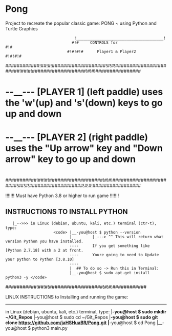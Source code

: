 # Pong
Project to recreate the popular classic game: PONG ~ using Python and Turtle Graphics

                                  !______________________________________!
                                 #!#     CONTROLS for                   #!#
                               #!#!#!#      Player1 & Player2         #!#!#!#
############!##!#!###################!#!#!#######################!##!#!###################!#!#!################
#                                                                                                             #
#          --__--- [PLAYER 1] (left paddle) uses the 'w'(up) and 's'(down) keys to go up and down             #
#          --__--- [PLAYER 2] (right paddle) uses the "Up arrow" key and "Down arrow" key to go up and down   #
#                                                                                                             #
###########!##!#!###################!#!#!#######################!##!#!###################!#!#!#################


!!!!!!! Must have Python 3.8 or higher to run game !!!!!!!

## INSTRUCTIONS TO INSTALL PYTHON
       |_-->>> in Linux (debian, ubuntu, kali, etc.) terminal (ctr-t), type:
                         <code> |__-you@host $ python --version
                                |         |_---> ^^ This will return what version Python you have installed.
                                ----      If you get something like [Python 2.7.18] with a 2 at front. 
                                ----      Youre going to need to Update your python to Python [3.8.10]
                                ----    
                                |  ## To do so -> Run this in Terminal:             
                                |__-you@host $ sudo apt-get install python3 -y </code>

###########!##!#!###################!#!#!############

LINUX INSTRUCTIONS to Installing and running the game:
__________________

in Linux (debian, ubuntu, kali, etc.) terminal, type:
|__-you@host $ sudo mkdir ~/Git_Repos
|__-you@host $ sudo cd ~/Git_Repos
|__-you@host $ sudo git clone https://github.com/jaHSHuaBR/Pong.git
|__-you@host $ cd Pong
|__-you@host $ python3 main.py
